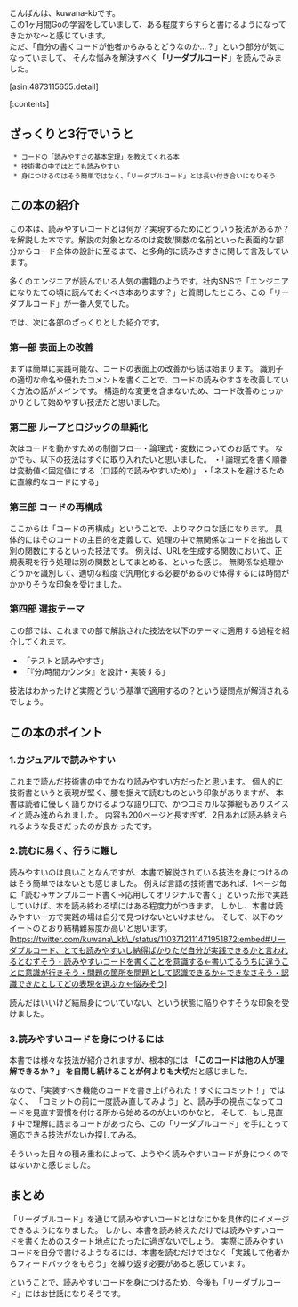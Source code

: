 こんばんは、kuwana-kbです。<br>
この1ヶ月間Goの学習をしていまして、ある程度すらすらと書けるようになってきたかな〜と感じています。<br>
ただ、「自分の書くコードが他者からみるとどうなのか…？」という部分が気になっていまして、
そんな悩みを解決すべく<b>「リーダブルコード」</b>を読んでみました。

[asin:4873115655:detail]


[:contents]


## ざっくりと3行でいうと
     * コードの「読みやすさの基本定理」を教えてくれる本
     * 技術書の中ではとても読みやすい
     * 身につけるのはそう簡単ではなく、「リーダブルコード」とは長い付き合いになりそう

## この本の紹介
この本は、読みやすいコードとは何か？実現するためにどういう技法があるか？を解説した本です。解説の対象となるのは変数/関数の名前といった表面的な部分からコード全体の設計に至るまで、と多角的に読みさすさに関して言及しています。

多くのエンジニアが読んでいる人気の書籍のようです。社内SNSで「エンジニアになりたての頃に読んでおくべき本あります？」と質問したところ、この「リーダブルコード」が一番人気でした。


では、次に各部のざっくりとした紹介です。

### 第一部 表面上の改善
まずは簡単に実践可能な、コードの表面上の改善から話は始まります。
識別子の適切な命名や優れたコメントを書くことで、コードの読みやすさを改善していく方法の話がメインです。
構造的な変更を含まないため、コード改善のとっかかりとして始めやすい技法だと思いました。

### 第二部 ループとロジックの単純化
次はコードを動かすための制御フロー・論理式・変数についてのお話です。
なかでも、以下の技法はすぐに取り入れたいと思いました。
・「論理式を書く順番は変動値＜固定値にする（口語的で読みやすいため）」
・「ネストを避けるために直線的なコードにする」

### 第三部 コードの再構成
ここからは「コードの再構成」ということで、よりマクロな話になります。
具体的にはそのコードの主目的を定義して、処理の中で無関係なコードを抽出して別の関数にするといった技法です。
例えば、URLを生成する関数において、正規表現を行う処理は別の関数としてまとめる、といった感じ。
無関係な処理かどうかを識別して、適切な粒度で汎用化する必要があるので体得するには時間がかかりそうな印象を受けました。

### 第四部 選抜テーマ
この部では、これまでの部で解説された技法を以下のテーマに適用する過程を紹介してくれます。

* 「テストと読みやすさ」
* 「『分/時間カウンタ』を設計・実装する」

技法はわかったけど実際どういう基準で適用するの？という疑問点が解消されるでしょう。

## この本のポイント
### 1.カジュアルで読みやすい
これまで読んだ技術書の中でかなり読みやすい方だったと思います。
個人的に技術書というと表現が堅く、腰を据えて読むものという印象がありますが、
本書は読者に優しく語りかけるような語り口で、かつコミカルな挿絵もありスイスイと読み進められました。
内容も200ページと長すぎず、2日あれば読み終えられるような長さだったのが良かったです。

### 2.読むに易く、行うに難し
読みやすいのは良いことなんですが、本書で解説されている技法を身につけるのはそう簡単ではないとも感じました。
例えば言語の技術書であれば、1ページ毎に「読む→サンプルコード書く→応用してオリジナルで書く」といった形で実践していけば、本を読み終わる頃にはある程度力がつきます。
しかし、本書は読みやすい一方で実践の場は自分で見つけないといけません。
そして、以下のツイートのとおり結構難易度が高いと思います。
[https://twitter.com/kuwana\_kb\_/status/1103712111471951872:embed#リーダブルコード、とても読みやすいし納得ばかりただ自分が実践できるかと言われるとむずそう・読みやすいコードを書くことを意識する←書いてるうちに違うことに意識が行きそう・問題の箇所を問題として認識できるか←できなさそう・認識できたとしてどの表現を選ぶか←悩みそう]


読んだはいいけど結局身についていない、という状態に陥りやすそうな印象を受けました。

### 3.読みやすいコードを身につけるには
本書では様々な技法が紹介されますが、根本的には
<b>「このコードは他の人が理解できるか？」
を自問し続けることが何よりも大切</b>だと感じました。

なので、「実装すべき機能のコードを書き上げられた！すぐにコミット！」ではなく、
「コミットの前に一度読み直してみよう」と、読み手の視点になってコードを見直す習慣を付ける所から始めるのがよいのかなと。
そして、もし見直す中で理解に詰まるコードがあったら、この「リーダブルコード」を手にとって適応できる技法がないか探してみる。

そういった日々の積み重ねによって、ようやく読みやすいコードが身につくのではないかと感じました。


## まとめ
「リーダブルコード」を通じて読みやすいコードとはなにかを具体的にイメージできるようになりました。
しかし、本書を読み終えただけでは読みやすいコードを書くためのスタート地点にたったに過ぎないでしょう。
実際に読みやすいコードを自分で書けるようなるには、本書を読むだけではなく「実践して他者からフィードバックをもらう」を繰り返す必要があると感じています。

ということで、読みやすいコードを身につけるため、今後も「リーダブルコード」にはお世話になりそうです。
